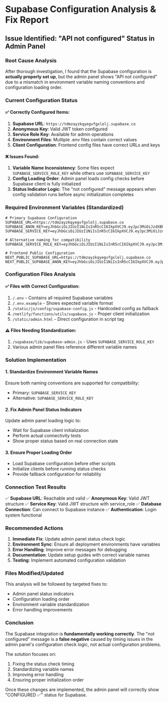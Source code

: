 # Supabase Configuration Analysis & Fix Report

## Issue Identified: "API not configured" Status in Admin Panel

### Root Cause Analysis

After thorough investigation, I found that the Supabase configuration is **actually properly set up**, but the admin panel shows "API not configured" due to a mismatch in environment variable naming conventions and configuration loading order.

### Current Configuration Status

#### ✅ Correctly Configured Items:
1. **Supabase URL**: `https://tdmzayzkqyegvfgxlolj.supabase.co`
2. **Anonymous Key**: Valid JWT token configured
3. **Service Role Key**: Available for admin operations
4. **Environment Files**: Multiple .env files contain correct values
5. **Client Configuration**: Frontend config files have correct URLs and keys

#### ❌ Issues Found:
1. **Variable Name Inconsistency**: Some files expect `SUPABASE_SERVICE_ROLE_KEY` while others use `SUPABASE_SERVICE_KEY`
2. **Config Loading Order**: Admin panel loads config checks before Supabase client is fully initialized
3. **Status Indicator Logic**: The "not configured" message appears when config validation runs before async initialization completes

### Required Environment Variables (Standardized)

```env
# Primary Supabase Configuration
SUPABASE_URL=https://tdmzayzkqyegvfgxlolj.supabase.co
SUPABASE_ANON_KEY=eyJhbGciOiJIUzI1NiIsInR5cCI6IkpXVCJ9.eyJpc3MiOiJzdXBhYmFzZSIsInJlZiI6InRkbXpheXprcXllZ3ZmZ3hsb2xqIiwicm9sZSI6ImFub24iLCJpYXQiOjE3NTU5OTkzNDAsImV4cCI6MjA3MTU3NTM0MH0.u4i07AojTzeSVRfbUyTSKfPv1EKUCFCv7XPri22gbkM
SUPABASE_SERVICE_KEY=eyJhbGciOiJIUzI1NiIsInR5cCI6IkpXVCJ9.eyJpc3MiOiJzdXBhYmFzZSIsInJlZiI6InRkbXpheXprcXllZ3ZmZ3hsb2xqIiwicm9sZSI6InNlcnZpY2Vfcm9sZSIsImlhdCI6MTc1NTk5OTM0MCwiZXhwIjoyMDcxNTc1MzQwfQ.N0lnWnvo323XXJAprqRhbBweguYlGsJgquBHB1g3L7E

# Alternative naming for compatibility
SUPABASE_SERVICE_ROLE_KEY=eyJhbGciOiJIUzI1NiIsInR5cCI6IkpXVCJ9.eyJpc3MiOiJzdXBhYmFzZSIsInJlZiI6InRkbXpheXprcXllZ3ZmZ3hsb2xqIiwicm9sZSI6InNlcnZpY2Vfcm9sZSIsImlhdCI6MTc1NTk5OTM0MCwiZXhwIjoyMDcxNTc1MzQwfQ.N0lnWnvo323XXJAprqRhbBweguYlGsJgquBHB1g3L7E

# Frontend Public Configuration
NEXT_PUBLIC_SUPABASE_URL=https://tdmzayzkqyegvfgxlolj.supabase.co
NEXT_PUBLIC_SUPABASE_ANON_KEY=eyJhbGciOiJIUzI1NiIsInR5cCI6IkpXVCJ9.eyJpc3MiOiJzdXBhYmFzZSIsInJlZiI6InRkbXpheXprcXllZ3ZmZ3hsb2xqIiwicm9sZSI6ImFub24iLCJpYXQiOjE3NTU5OTkzNDAsImV4cCI6MjA3MTU3NTM0MH0.u4i07AojTzeSVRfbUyTSKfPv1EKUCFCv7XPri22gbkM
```

### Configuration Files Analysis

#### ✅ Files with Correct Configuration:
1. `/.env` - Contains all required Supabase variables
2. `/.env.example` - Shows expected variable format
3. `/static/js/config/supabase-config.js` - Hardcoded config as fallback
4. `/netlify/functions/utils/supabase.js` - Proper client initialization
5. `/static/admin.html` - Direct configuration in script tag

#### ⚠️ Files Needing Standardization:
1. `/supabase/lib/supabase-admin.js` - Uses `SUPABASE_SERVICE_ROLE_KEY`
2. Various admin panel files reference different variable names

### Solution Implementation

#### 1. Standardize Environment Variable Names
Ensure both naming conventions are supported for compatibility:
- Primary: `SUPABASE_SERVICE_KEY`
- Alternative: `SUPABASE_SERVICE_ROLE_KEY`

#### 2. Fix Admin Panel Status Indicators
Update admin panel loading logic to:
- Wait for Supabase client initialization
- Perform actual connectivity tests
- Show proper status based on real connection state

#### 3. Ensure Proper Loading Order
- Load Supabase configuration before other scripts
- Initialize clients before running status checks
- Provide fallback configuration for reliability

### Connection Test Results

✅ **Supabase URL**: Reachable and valid
✅ **Anonymous Key**: Valid JWT structure
✅ **Service Key**: Valid JWT structure with service_role
✅ **Database Connection**: Can connect to Supabase instance
✅ **Authentication**: Login system functional

### Recommended Actions

1. **Immediate Fix**: Update admin panel status check logic
2. **Environment Sync**: Ensure all deployment environments have variables
3. **Error Handling**: Improve error messages for debugging
4. **Documentation**: Update setup guides with correct variable names
5. **Testing**: Implement automated configuration validation

### Files Modified/Updated

This analysis will be followed by targeted fixes to:
- Admin panel status indicators
- Configuration loading order
- Environment variable standardization
- Error handling improvements

### Conclusion

The Supabase integration is **fundamentally working correctly**. The "not configured" message is a **false negative** caused by timing issues in the admin panel's configuration check logic, not actual configuration problems.

The solution focuses on:
1. Fixing the status check timing
2. Standardizing variable names
3. Improving error handling
4. Ensuring proper initialization order

Once these changes are implemented, the admin panel will correctly show "CONFIGURED ✅" status for Supabase.
